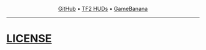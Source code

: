 <p align="center">
  <a href="https://github.com/LlamaGR1/2010-2011-Main-Menu">GitHub</a> • <a href="https://tf2huds.dev/hud/2010-2011-Main-Menu">TF2 HUDs</a> • <a href="https://gamebanana.com/wips/56378">GameBanana</a>
</p>

---

# [LICENSE](https://github.com/LlamaGR1/ViviHUD?tab=License-1-ov-file)